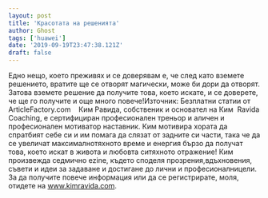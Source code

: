 ```yaml
---
layout: post
title: 'Красотата на решенията'
author: Ghost
tags: ['huawei']
date: '2019-09-19T23:47:38.121Z'
draft: false
---
```


Едно нещо, което преживях и се доверявам е, че след като вземете решението, вратите ще се отворят магически, може би дори да отворят. Затова вземете решение да получите това, което искате, и се доверете, че ще го получите и още много повече!Източник: Безплатни статии от ArticleFactory.com    Ким Равида, собственик и основател на Ким  Ravida Coaching, е сертифициран професионален треньор и аличен и професионален мотиватор наставник. Ким мотивира хората да спратбият себе си и им помага да слязат от задните си части, така че да се увеличат максималнотяхното време и енергия бързо да получат това, което искат в живота и любовта ситяхното отражение! Ким произвежда седмично ezine, където споделя прозрения,вдъхновения, съвети и идеи за задаване и достигане до лични и професионалницели. За да получите повече информация или да се регистрирате, моля, отидете на www.kimravida.com.
